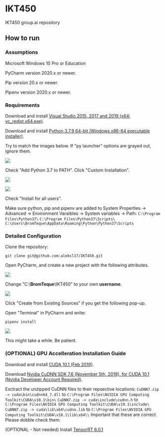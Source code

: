 # IKT450

IKT450 group.ai repository

## How to run

### Assumptions

Microsoft Windows 10 Pro or Education

PyCharm version 2020.x or newer.

Pip version 20.x or newer.

Pipenv version 2020.x or newer.

### Requirements

Download and install [Visual Studio 2015, 2017 and 2019 (x64: vc_redist.x64.exe)](https://support.microsoft.com/en-us/help/2977003/the-latest-supported-visual-c-downloads).

Download and install [Python 3.7.9 64-bit (Windows x86-64 executable installer)](https://www.python.org/downloads/release/python-379/).

Try to match the images below. If "py launcher" options are grayed out, ignore them.

![](https://i.imgur.com/5JYRAtc.png)

Check "Add Python 3.7 to PATH". Click "Custom Installation".

![](https://i.imgur.com/OIbtaU2.png)

![](https://i.imgur.com/cf1Iytq.png)

Check "Install for all users".

Make sure python, pip and pipenv are added to System Properties -> Advanced -> Environment Varaibles -> System variables -> Path: 
``C:\Program Files\Python37\``
``C:\Program Files\Python37\Scripts\``
``C:\Users\BromTeque\AppData\Roaming\Python\Python37\Scripts``


### Detailed Configuration

Clone the repository:
```
git clone git@github.com:aleksl17/IKT450.git
```

Open PyCharm, and create a new project with the following attributes.

![](https://i.imgur.com/mO8cbaZ.png)

Change "C:\\**BromTeque**\IKT450" to your own **username**.

![](https://i.imgur.com/lIRO417.png)

Click "Create from Existing Sources" if you get the following pop-up.

Open "Terminal" in PyCharm and write:
```
pipenv install
```

![](https://i.imgur.com/O6aEFaC.png)

This might take a while. Be patient.

### (OPTIONAL) GPU Accelleration Installation Guide

Download and install [CUDA 10.1 (Feb 2019)](https://developer.nvidia.com/cuda-10.1-download-archive-base?target_os=Windows&target_arch=x86_64&target_version=10&target_type=exelocal).

Download [Nvidia CuDNN SDK 7.6 (November 5th, 2019), for CUDA 10.1 (Nvidia Developer Account Required)](https://developer.nvidia.com/compute/machine-learning/cudnn/secure/7.6.5.32/Production/10.1_20191031/cudnn-10.1-windows10-x64-v7.6.5.32.zip).

Exctract the unzipped CuDNN files to their repsective locations:
``CuDNN7.zip -> cuda\bin\cudnn64_7.dll`` to ``C:\Program Files\NVIDIA GPU Computing Toolkit\CUDA\v10.1\bin\``
``CuDNN7.zip -> cuda\include\cudnn.h`` to ``C:\Program Files\NVIDIA GPU Computing Toolkit\CUDA\v10.1\include\``
``CuDNN7.zip -> cuda\lib\x64\cudnn.lib`` to ``C:\Program Files\NVIDIA GPU Computing Toolkit\CUDA\v10.1\lib\x64\\``
Important that these are correct. Please dobble check them.

(OPTIONAL - Not needed) Install [TensorRT 6.0.1](https://docs.nvidia.com/deeplearning/tensorrt/archives/tensorrt-601/tensorrt-install-guide/index.html)